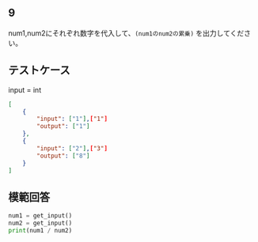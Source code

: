 ## 9

num1,num2にそれぞれ数字を代入して、`(num1のnum2の累乗)` を出力してください。

## テストケース
input = int
```json
[
	{
		"input": ["1"],["1"]
		"output": ["1"]
  	},
	{
		"input": ["2"],["3"]
		"output": ["8"]
	}
]
```

## 模範回答
```python
num1 = get_input()
num2 = get_input()
print(num1 / num2)
```